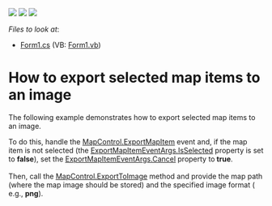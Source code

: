 <!-- default badges list -->
![](https://img.shields.io/endpoint?url=https://codecentral.devexpress.com/api/v1/VersionRange/128576426/16.1.4%2B)
[![](https://img.shields.io/badge/Open_in_DevExpress_Support_Center-FF7200?style=flat-square&logo=DevExpress&logoColor=white)](https://supportcenter.devexpress.com/ticket/details/E5182)
[![](https://img.shields.io/badge/📖_How_to_use_DevExpress_Examples-e9f6fc?style=flat-square)](https://docs.devexpress.com/GeneralInformation/403183)
<!-- default badges end -->
<!-- default file list -->
*Files to look at*:

* [Form1.cs](./CS/Form1.cs) (VB: [Form1.vb](./VB/Form1.vb))
<!-- default file list end -->
# How to export selected map items to an image


<p>The following example demonstrates how to export selected map items to an image.</p>
<p>To do this, handle the <a href="https://documentation.devexpress.com/#WindowsForms/DevExpressXtraMapMapControl_ExportMapItemtopic"><u>MapControl.ExportMapItem</u></a> event and, if the map item is not selected (the <a href="https://documentation.devexpress.com/#WindowsForms/DevExpressXtraMapExportMapItemEventArgs_IsSelectedtopic"><u>ExportMapItemEventArgs.IsSelected</u></a> property is set to <strong>false</strong>), set the <a href="https://documentation.devexpress.com/#WindowsForms/DevExpressXtraMapExportMapItemEventArgs_Canceltopic"><u>ExportMapItemEventArgs.Cancel</u></a> property to<strong> true</strong>.<br /><br /> Then, call the <a href="https://documentation.devexpress.com/#WindowsForms/DevExpressXtraMapMapControl_ExportToImagetopic"><u>MapControl.ExportToImage</u></a> method and provide the map path (where the map image should be stored) and the specified image format ( e.g., <strong>png</strong>).</p>

<br/>


